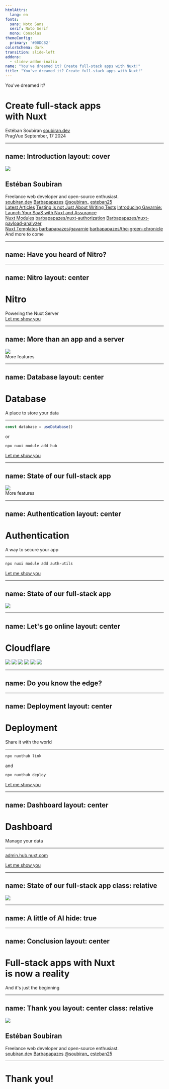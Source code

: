 ```yaml
---
htmlAttrs:
  lang: en
fonts:
  sans: Noto Sans
  serif: Noto Serif
  mono: Consolas
themeConfig:
  primary: '#00DC82'
colorSchema: dark
transition: slide-left
addons:
  - slidev-addon-inalia
name: "You've dreamed it? Create full-stack apps with Nuxt!"
title: "You've dreamed it? Create full-stack apps with Nuxt!"
---
```


<div op="60" font="400">
  You've dreamed it?
</div>

<h1 font="serif 500" p="b-20">
  Create full-stack apps<br>with <span text="primary">Nuxt</span>
</h1>

<div absolute left="14" bottom="10" flex="~ col gap-4 items-start">
  <span>Estéban Soubiran</span>
  <a href="https://soubiran.dev" target="_blank" op="60" m="t--4" class="text-xs">soubiran.dev</a>
</div>

<div absolute right="14" bottom="10" flex="~ col gap-4 items-end">
  <span>PragVue</span>
  <span text="xs" op="60" m="t--4">September, 17 2024</span>
</div>

---
name: Introduction
layout: cover
---

<img src="https://github.com/barbapapazes.png" size="32" />

<h2 m="t-4" font="serif 500">
  Estéban Soubiran
</h2>

<div m="t-2 b-20" op="60">
Freelance web developer and open-source enthusiast.
</div>

<div absolute left="14" bottom="10" text="sm" op="60" flex="~ row gap-8">
  <span v-click="1" flex="~ row items-center gap-1"><span i-ph-globe-light w="5" h="5" inline-block></span><a href="https://soubiran.dev">soubiran.dev</a></span>
  <span v-click="3" flex="~ row items-center gap-1"><span i-simple-icons-github w="4" h="4" inline-block></span><a href="https://gh.soubiran.dev">Barbapapazes</a></span>
  <span v-click="5" flex="~ row items-center gap-1"><span i-simple-icons-x w="4" h="4" inline-block></span><a href="https://x.soubiran.dev">@soubiran_</a></span>
  <span v-click="5" flex="~ row items-center gap-1"><span i-simple-icons-linkedin w="4" h="4" inline-block></span><a href="https://linkedin.soubiran.dev">esteban25</a></span>
</div>

<div absolute top="10" right="14" w="64" flex="~ col gap-8">
  <div v-click="2" flex="~ col gap-2">
    <a href="https://soubiran.dev/posts" text-sm op="80" border="~ !0" font="serif">Latest Articles</a>
    <a href="https://soubiran.dev/posts/testing-is-not-just-about-writing-test" text-xs op="60" border="~ !0">Testing is not Just About Writing Tests</a>
    <a href="https://soubiran.dev/posts/introducing-gavarnie-launch-your-saas-with-nuxt-and-assurance" text-xs op="60" border="~ !0">Introducing Gavarnie: Launch Your SaaS with Nuxt and Assurance</a>
  </div>
  <div v-click="4" flex="~ col gap-2">
    <a href="https://gh.soubiran.dev" text-sm op="80" border="~ !0" font="serif">Nuxt Modules</a>
    <a href="https://github.com/Barbapapazes/nuxt-authorization" text-xs op="60" border="~ !0">barbapapazes/nuxt-authorization</a>
    <a href="https://github.com/Barbapapazes/nuxt-payload-analyzer" text-xs op="60" border="~ !0">Barbapapazes/nuxt-payload-analyzer</a>
  </div>
  <div v-click="4" flex="~ col gap-2">
    <a href="https://gh.soubiran.dev" text-sm op="80" border="~ !0" font="serif">Nuxt Templates</a>
    <a href="https://github.com/Barbapapazes/gavarnie" text-xs op="60" border="~ !0">barbapapazes/gavarnie</a>
    <a href="https://github.com/Barbapapazes/the-green-chronicle" text-xs op="60" border="~ !0">barbapapazes/the-green-chronicle</a>
  </div>

</div>

<div v-click="7" absolute right="14" bottom="8" text-sm text-black font="serif" p="x-4 y-2" rounded bg="primary" tracking="wider" notification>
  <span op="80">And more to come</span>
</div>

---
name: Have you heard of Nitro?
---

<Inalia
  question="Have you heard of Nitro?"
  type="single_select"
  :answers="[
    { label: 'I know exactly what it is', value: 13, color: '#70ffc6' },
    { label: 'I\'ve heard of it but I don\'t know what it is', value: 5, color: '#00dc82' },
    { label: 'I have no idea what it is', value: 6, color: '#07603e'}
  ]"
/>

---
name: Nitro
layout: center
---

<h1 font="serif" text="center">Nitro</h1>

<div op="60">
  Powering the Nuxt Server
</div>

<a href="https://github.com/Barbapapazes/pragvue-2024/tree/01-nitro" target="_blank" v-click absolute block right="1/2" bottom="10" text-sm text-black bg="primary" p="x-4 y-2" rounded flex="~ row items-center gap-2" tracking="wider" notification="centered">
  <span>Let me show you</span>
  <span i-ph-file-code-light w="4" h="4" inline-block></span>
</a>

---
name: More than an app and a server
---

<img src="/nuxt=vue+nitro.svg" w="1/2" m="t-12" mx="auto" />

<div v-click absolute right="1/2" bottom="10" text-sm text-black bg="primary" p="x-4 y-2" rounded flex="~ row items-center gap-2" tracking="wider" notification="centered">
  <span>More features</span>
  <span i-ph-flask-light w="4" h="4" inline-block></span>
</div>

---
name: Database
layout: center
---

<h1 font="serif" text="center">Database</h1>

<div op="60">
  A place to store your data
</div>

<hr v-click border="slate-800" m="y-8" />

<v-click>

```ts
const database = useDatabase()
```

<div text="sm center" op="60">or</div>

```bash
npx nuxi module add hub
```

</v-click>

<a href="https://github.com/Barbapapazes/pragvue-2024/tree/02-database" target="_blank" v-click absolute block right="1/2" bottom="10" text-sm text-black bg="primary" p="x-4 y-2" rounded flex="~ row items-center gap-2" tracking="wider" notification="centered">
  <span>Let me show you</span>
  <span i-ph-database-light w="4" h="4" inline-block></span>
</a>

<!--
First, show the `useDatabase` function from Nitro.

Then, show the NuxtHub module.
-->

---
name: State of our full-stack app
---

<img src="/nuxt=vue+nitro+database.svg" w="1/2" m="t-12" mx="auto" />

<div v-click absolute right="1/2" bottom="10" text-sm text-black bg="primary" p="x-4 y-2" rounded flex="~ row items-center gap-2" tracking="wider" notification="centered">
  <span>More features</span>
  <span i-ph-flask-light w="4" h="4" inline-block></span>
</div>

---
name: Authentication
layout: center
---

<h1 font="serif" text="center">Authentication</h1>

<div op="60" text="center">
  A way to secure your app
</div>

<hr v-click border="slate-800" m="y-8" />

<v-click>

```bash
npx nuxi module add auth-utils
```

</v-click>

<a href="https://github.com/Barbapapazes/pragvue-2024/tree/03-authentication" target="_blank" v-click absolute block right="1/2" bottom="10" text-sm text-black bg="primary" p="x-4 y-2" rounded flex="~ row items-center gap-2" tracking="wider" notification="centered">
  <span>Let me show you</span>
  <span i-ph-database-light w="4" h="4" inline-block></span>
</a>

---
name: State of our full-stack app
---

<img src="/nuxt=vue+nitro+database+auth.svg" w="1/2" m="t-12" mx="auto" />

---
name: Let's go online
layout: center
---

<h1 v-click font="serif" text="center" flex="~ row items-center gap-4">
  <span i-logos-cloudflare-icon w="16" h="16" inline-block></span>
  <span>Cloudflare</span>
</h1>

<div v-click flex="~ row justify-center items-center gap-2">
  <img w="8" src="/cf-pages.svg" />
  <img w="8" src="/cf-kv.svg" />
  <img w="8" src="/cf-d1.svg" />
  <img w="8" src="/cf-r2.svg" />
  <img w="8" src="/cf-vectorize.svg" />
  <img w="8" src="/cf-web-analytics.svg" />
</div>

<!-- All of these works on the edge but [click] ... -->

---
name: Do you know the edge?
---

<Inalia
  question="Do you know the edge?"
  type="single_select"
  :answers="[
    { label: 'I know exactly what it is', value: 9, color: '#ffc6a8' },
    { label: 'I\'ve heard of it but I don\'t know what it is', value: 5, color: '#FCAD41' },
    { label: 'I have no idea what it is', value: 11, color: '#F6821E'}
  ]"
/>

<!--
https://www.cloudflare.com/learning/serverless/glossary/what-is-edge-computing/
-->

---
name: Deployment
layout: center
---

<h1 font="serif" text="center">Deployment</h1>

<div op="60" text="center">
  Share it with the world
</div>

<hr v-click border="slate-800" m="y-8" />

<v-click>

```bash
npx nuxthub link
```

<div text="sm center" op="60">and</div>

```bash
npx nuxthub deploy
```

</v-click>

<a href="https://github.com/Barbapapazes/pragvue-2024/tree/04-deployment" target="_blank" v-click absolute block right="1/2" bottom="10" text-sm text-black bg="primary" p="x-4 y-2" rounded flex="~ row items-center gap-2" tracking="wider" notification="centered">
  <span>Let me show you</span>
  <span i-ph-rocket-light w="4" h="4" inline-block></span>
</a>

---
name: Dashboard
layout: center
---

<h1 font="serif" text="center">Dashboard</h1>

<div op="60" text="center">
  Manage your data
</div>

<hr v-click border="slate-800" m="y-8" />

<p v-click text="sm center">
  <a href="https://admin.hub.nuxt.com" target="_blank" op="60" font="serif">admin.hub.nuxt.com</a>
</p>

<a href="https://admin.hub.nuxt.com" target="_blank" v-click absolute block right="1/2" bottom="10" text-sm text-black bg="primary" p="x-4 y-2" rounded flex="~ row items-center gap-2" tracking="wider" notification="centered">
  <span>Let me show you</span>
  <span i-ph-eye-light w="4" h="4" inline-block></span>
</a>

---
name: State of our full-stack app
class: relative
---

<img src="/full-stack=vue+nitro+hub+cloudflare.svg" absolute w="3/4" right="1/2" bottom="1/2" translate="1/2" mx="auto" />

---
name: A little of AI
hide: true
---

<!--

I will not have enough time for this one.
https://hub.nuxt.com/docs/features/ai

-->

---
name: Conclusion
layout: center
---

<h1 font="serif" text="center">
  Full-stack apps with Nuxt<br>is now a reality
</h1>

<div v-click op="60" text="center">
  And it's just the beginning
</div>

<!--
I strongly believe that a lot of things will emerge from this for the whole Nuxt community. This is really exciting!
-->

---
name: Thank you
layout: center
class: relative
---

<img src="https://github.com/barbapapazes.png" size="20" m="x-auto" />

<h2 text="center" m="t-4" font="serif 500">
  Estéban Soubiran
</h2>

<div text="center" m="t-2" op="60">
Freelance web developer and open-source enthusiast.
</div>

<div m="t-8" text="sm" op="60" flex="~ row gap-8">
  <span flex="~ row items-center gap-1"><span i-ph-globe-light w="5" h="5" inline-block></span><a href="https://soubiran.dev">soubiran.dev</a></span>
  <span flex="~ row items-center gap-1"><span i-simple-icons-github w="4" h="4" inline-block></span><a href="https://gh.soubiran.dev">Barbapapazes</a></span>
  <span flex="~ row items-center gap-1"><span i-simple-icons-x w="4" h="4" inline-block></span><a href="https://x.soubiran.dev">@soubiran_</a></span>
  <span flex="~ row items-center gap-1"><span i-simple-icons-linkedin w="4" h="4" inline-block></span><a href="https://linkedin.soubiran.dev">esteban25</a></span>
</div>

<hr border="slate-800" m="y-12" />

<h1 text="center" font="serif">Thank you!</h1>

<!--
Thank you! I hope you enjoyed the talk, it's been a pleasure to share this with you.
-->
